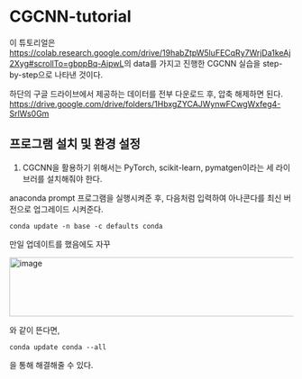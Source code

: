 # CGCNN-tutorial
이 튜토리얼은 
<https://colab.research.google.com/drive/19habZtpW5luFECqRy7WrjDa1keAj2Xyg#scrollTo=gbppBq-AipwL>의 data를 가지고 진행한 CGCNN 실습을 step-by-step으로 나타낸 것이다.

하단의 구글 드라이브에서 제공하는 데이터를 전부 다운로드 후, 압축 해제하면 된다.
<https://drive.google.com/drive/folders/1HbxgZYCAJWynwFCwgWxfeg4-SrlWs0Gm>

## 프로그램 설치 및 환경 설정
1. CGCNN을 활용하기 위해서는 PyTorch, scikit-learn, pymatgen이라는 세 라이브러를 설치해줘야 한다.

anaconda prompt 프로그램을 실행시켜준 후, 다음처럼 입력하여 아나콘다를 최신 버전으로 업그레이드 시켜준다.
~~~
conda update -n base -c defaults conda
~~~
만일 업데이트를 했음에도 자꾸 

<img width="797" height="105" alt="image" src="https://github.com/user-attachments/assets/de7767a5-6b5d-40f2-a602-6fe312ed18f5" />

와 같이 뜬다면, 

~~~
conda update conda --all
~~~
을 통해 해결해줄 수 있다.
